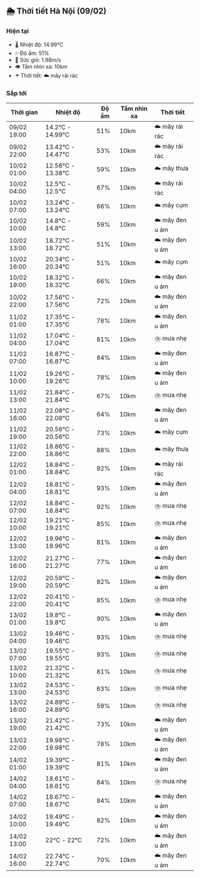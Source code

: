 ## 🌦️ Thời tiết Hà Nội (09/02)

### Hiện tại

- 🌡️ Nhiệt độ: 14.99℃
- 💦 Độ ẩm: 51%
- 💨 Sức gió: 1.98m/s
- 👁️ Tầm nhìn xa: 10km
- ☂️ Thời tiết: ☁️ mây rải rác

### Sắp tới

| Thời gian | Nhiệt độ | Độ ẩm | Tầm nhìn xa | Thời tiết |
| --- | --- | --- | --- | --- |
| 09/02 19:00 | 14.2℃ - 14.99℃ | 51% | 10km | ☁️ mây rải rác |
| 09/02 22:00 | 13.42℃ - 14.47℃ | 53% | 10km | ☁️ mây rải rác |
| 10/02 01:00 | 12.58℃ - 13.38℃ | 59% | 10km | ☁️ mây thưa |
| 10/02 04:00 | 12.5℃ - 12.5℃ | 67% | 10km | ☁️ mây rải rác |
| 10/02 07:00 | 13.24℃ - 13.24℃ | 66% | 10km | ☁️ mây cụm |
| 10/02 10:00 | 14.8℃ - 14.8℃ | 59% | 10km | ☁️ mây đen u ám |
| 10/02 13:00 | 18.72℃ - 18.72℃ | 51% | 10km | ☁️ mây đen u ám |
| 10/02 16:00 | 20.34℃ - 20.34℃ | 51% | 10km | ☁️ mây cụm |
| 10/02 19:00 | 18.32℃ - 18.32℃ | 66% | 10km | ☁️ mây đen u ám |
| 10/02 22:00 | 17.56℃ - 17.56℃ | 72% | 10km | ☁️ mây đen u ám |
| 11/02 01:00 | 17.35℃ - 17.35℃ | 78% | 10km | ☁️ mây đen u ám |
| 11/02 04:00 | 17.04℃ - 17.04℃ | 81% | 10km | ⛈️ mưa nhẹ |
| 11/02 07:00 | 16.87℃ - 16.87℃ | 84% | 10km | ☁️ mây đen u ám |
| 11/02 10:00 | 19.26℃ - 19.26℃ | 78% | 10km | ☁️ mây đen u ám |
| 11/02 13:00 | 21.84℃ - 21.84℃ | 67% | 10km | ⛈️ mưa nhẹ |
| 11/02 16:00 | 22.08℃ - 22.08℃ | 64% | 10km | ☁️ mây đen u ám |
| 11/02 19:00 | 20.56℃ - 20.56℃ | 73% | 10km | ☁️ mây cụm |
| 11/02 22:00 | 18.86℃ - 18.86℃ | 88% | 10km | ☁️ mây thưa |
| 12/02 01:00 | 18.84℃ - 18.84℃ | 92% | 10km | ☁️ mây rải rác |
| 12/02 04:00 | 18.81℃ - 18.81℃ | 93% | 10km | ☁️ mây đen u ám |
| 12/02 07:00 | 18.84℃ - 18.84℃ | 92% | 10km | ⛈️ mưa nhẹ |
| 12/02 10:00 | 19.21℃ - 19.21℃ | 85% | 10km | ⛈️ mưa nhẹ |
| 12/02 13:00 | 19.96℃ - 19.96℃ | 81% | 10km | ☁️ mây đen u ám |
| 12/02 16:00 | 21.27℃ - 21.27℃ | 77% | 10km | ☁️ mây đen u ám |
| 12/02 19:00 | 20.59℃ - 20.59℃ | 82% | 10km | ☁️ mây đen u ám |
| 12/02 22:00 | 20.41℃ - 20.41℃ | 85% | 10km | ⛈️ mưa nhẹ |
| 13/02 01:00 | 19.8℃ - 19.8℃ | 90% | 10km | ☁️ mây đen u ám |
| 13/02 04:00 | 19.46℃ - 19.46℃ | 93% | 10km | ⛈️ mưa nhẹ |
| 13/02 07:00 | 19.55℃ - 19.55℃ | 93% | 10km | ⛈️ mưa nhẹ |
| 13/02 10:00 | 21.32℃ - 21.32℃ | 81% | 10km | ⛈️ mưa nhẹ |
| 13/02 13:00 | 24.53℃ - 24.53℃ | 63% | 10km | ⛈️ mưa nhẹ |
| 13/02 16:00 | 24.89℃ - 24.89℃ | 59% | 10km | ⛈️ mưa nhẹ |
| 13/02 19:00 | 21.42℃ - 21.42℃ | 73% | 10km | ☁️ mây đen u ám |
| 13/02 22:00 | 19.98℃ - 19.98℃ | 78% | 10km | ☁️ mây đen u ám |
| 14/02 01:00 | 19.39℃ - 19.39℃ | 81% | 10km | ☁️ mây đen u ám |
| 14/02 04:00 | 18.61℃ - 18.61℃ | 84% | 10km | ⛈️ mưa nhẹ |
| 14/02 07:00 | 18.67℃ - 18.67℃ | 84% | 10km | ☁️ mây đen u ám |
| 14/02 10:00 | 19.49℃ - 19.49℃ | 82% | 10km | ☁️ mây đen u ám |
| 14/02 13:00 | 22℃ - 22℃ | 72% | 10km | ☁️ mây đen u ám |
| 14/02 16:00 | 22.74℃ - 22.74℃ | 70% | 10km | ☁️ mây đen u ám |

